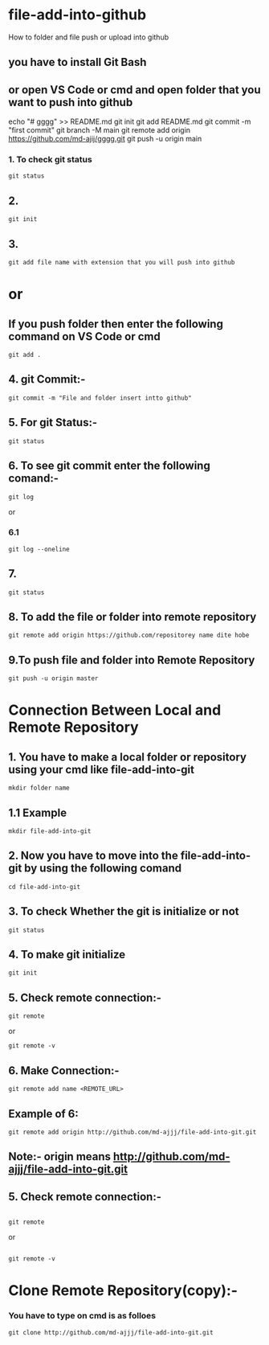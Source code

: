 # file-add-into-github
How to folder and file push or upload into github  
## you have to install Git Bash  
## or open VS Code or cmd and open folder that you want to push into github   
echo "# gggg" >> README.md
git init
git add README.md
git commit -m "first commit"
git branch -M main
git remote add origin https://github.com/md-ajij/gggg.git
git push -u origin main
### 1. To check git status  
```
git status
```  


## 2.

```
git init
```  
## 3.
```
git add file name with extension that you will push into github  
```  
# or  
## If you push folder then enter the following command on VS Code or cmd  


```
git add .
```  
## 4. git Commit:-  

```
git commit -m "File and folder insert intto github"
```  
## 5. For git Status:-  
```
git status
```  
## 6. To see git commit enter the following comand:-  
```
git log
```  
or  

### 6.1 
```
git log --oneline
```  
## 7. 
```
git status
```  

## 8. To add the file or folder into remote repository  

```
git remote add origin https://github.com/repositorey name dite hobe
```  
## 9.To push file and folder into Remote Repository  
```
git push -u origin master
```  

# Connection Between Local and Remote Repository   
## 1. You have to make a local folder or repository using your cmd like file-add-into-git
```
mkdir folder name 
```  
## 1.1 Example
```
mkdir file-add-into-git
```  
## 2. Now you have to move into the file-add-into-git by using the following comand  
```
cd file-add-into-git
```  
## 3. To check Whether the git is initialize or not  

```
git status
```  


## 4. To make git initialize 
```
git init
```  


## 5. Check remote connection:-  
```
git remote
```  
or  
```
git remote -v
```  


## 6. Make Connection:-  
```
git remote add name <REMOTE_URL>
```  
## Example of 6:  
```
git remote add origin http://github.com/md-ajjj/file-add-into-git.git
```  
## Note:- origin means http://github.com/md-ajjj/file-add-into-git.git  

## 5. Check remote connection:-  

```

git remote

```  

or  

```

git remote -v
```  
# Clone Remote Repository(copy):-
### You have to type on cmd is as folloes  
```
git clone http://github.com/md-ajjj/file-add-into-git.git
```  

